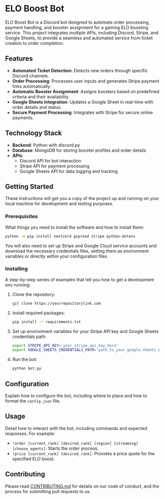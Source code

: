 # ELO Boost Bot

ELO Boost Bot is a Discord bot designed to automate order processing, payment handling, and booster assignment for a gaming ELO boosting service. This project integrates multiple APIs, including Discord, Stripe, and Google Sheets, to provide a seamless and automated service from ticket creation to order completion.

## Features

- **Automated Ticket Detection**: Detects new orders through specific Discord channels.
- **Order Processing**: Processes user inputs and generates Stripe payment links automatically.
- **Automatic Booster Assignment**: Assigns boosters based on predefined criteria and their availability.
- **Google Sheets Integration**: Updates a Google Sheet in real-time with order details and status.
- **Secure Payment Processing**: Integrates with Stripe for secure online payments.

## Technology Stack

- **Backend**: Python with discord.py
- **Database**: MongoDB for storing booster profiles and order details
- **APIs**:
  - Discord API for bot interaction
  - Stripe API for payment processing
  - Google Sheets API for data logging and tracking

## Getting Started

These instructions will get you a copy of the project up and running on your local machine for development and testing purposes.

### Prerequisites

What things you need to install the software and how to install them:

```bash
python -m pip install nextcord gspread stripe python-dotenv
```

You will also need to set up Stripe and Google Cloud service accounts and download the necessary credentials files, setting them as environment variables or directly within your configuration files.

### Installing

A step-by-step series of examples that tell you how to get a development env running:

1. Clone the repository:
   ```bash
   git clone https://yourrepositorylink.com
   ```
2. Install required packages:
   ```bash
   pip install -r requirements.txt
   ```
3. Set up environment variables for your Stripe API key and Google Sheets credentials path:
   ```bash
   export STRIPE_API_KEY='your_stripe_api_key_here'
   export GOOGLE_SHEETS_CREDENTIALS_PATH='path_to_your_google_sheets_credentials.json'
   ```
4. Run the bot:
   ```bash
   python bot.py
   ```

## Configuration

Explain how to configure the bot, including where to place and how to format the `config.json` file.

## Usage

Detail how to interact with the bot, including commands and expected responses. For example:

- `!order [current_rank] [desired_rank] [region] [streaming] [choose_agents]`: Starts the order process.
- `!price [current_rank] [desired_rank]`: Provides a price quote for the specified ELO boost.

## Contributing

Please read [CONTRIBUTING.md](LINK_TO_YOUR_CONTRIBUTING.MD) for details on our code of conduct, and the process for submitting pull requests to us.
